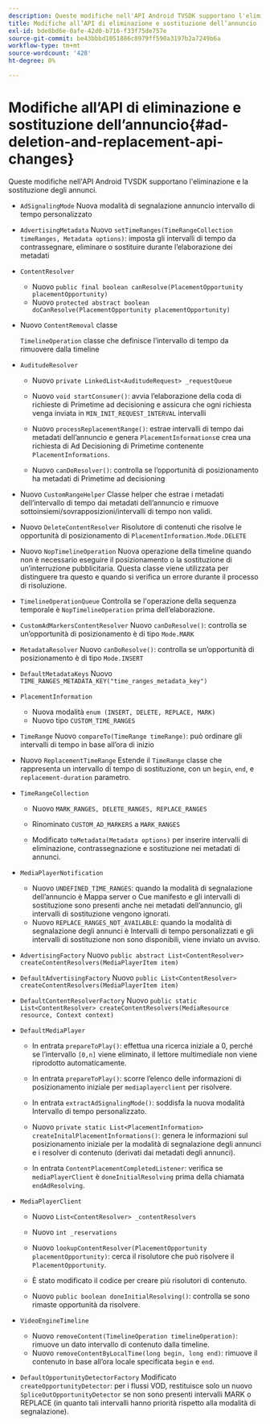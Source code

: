 ```yaml
---
description: Queste modifiche nell'API Android TVSDK supportano l'eliminazione e la sostituzione degli annunci.
title: Modifiche all’API di eliminazione e sostituzione dell’annuncio
exl-id: bde8bd6e-0afe-42d0-b716-f33f75de757e
source-git-commit: be43bbbd1051886c8979ff590a3197b2a7249b6a
workflow-type: tm+mt
source-wordcount: '428'
ht-degree: 0%

---
```


# Modifiche all’API di eliminazione e sostituzione dell’annuncio{#ad-deletion-and-replacement-api-changes}

Queste modifiche nell&#39;API Android TVSDK supportano l&#39;eliminazione e la sostituzione degli annunci.

* `AdSignalingMode` Nuova modalità di segnalazione annuncio intervallo di tempo personalizzato

* `AdvertisingMetadata` Nuovo `setTimeRanges(TimeRangeCollection timeRanges, Metadata options)`: imposta gli intervalli di tempo da contrassegnare, eliminare o sostituire durante l’elaborazione dei metadati

* `ContentResolver`

   * Nuovo `public final boolean canResolve(PlacementOpportunity placementOpportunity)`
   * Nuovo `protected abstract boolean doCanResolve(PlacementOpportunity placementOpportunity)`

* Nuovo `ContentRemoval` classe

   `TimelineOperation` classe che definisce l’intervallo di tempo da rimuovere dalla timeline

* `AuditudeResolver`

   * Nuovo `private LinkedList<AuditudeRequest> _requestQueue`
   * Nuovo `void startConsumer()`: avvia l’elaborazione della coda di richieste di Primetime ad decisioning e assicura che ogni richiesta venga inviata in `MIN_INIT_REQUEST_INTERVAL` intervalli

   * Nuovo `processReplacementRange()`: estrae intervalli di tempo dai metadati dell’annuncio e genera `PlacementInformations`e crea una richiesta di Ad Decisioning di Primetime contenente `PlacementInformations`.

   * Nuovo `canDoResolver()`: controlla se l’opportunità di posizionamento ha metadati di Primetime ad decisioning

* Nuovo `CustomRangeHelper` Classe helper che estrae i metadati dell’intervallo di tempo dai metadati dell’annuncio e rimuove sottoinsiemi/sovrapposizioni/intervalli di tempo non validi.

* Nuovo `DeleteContentResolver` Risolutore di contenuti che risolve le opportunità di posizionamento di `PlacementInformation.Mode.DELETE`

* Nuovo `NopTimelineOperation` Nuova operazione della timeline quando non è necessario eseguire il posizionamento o la sostituzione di un’interruzione pubblicitaria. Questa classe viene utilizzata per distinguere tra questo e quando si verifica un errore durante il processo di risoluzione.

* `TimelineOperationQueue` Controlla se l&#39;operazione della sequenza temporale è `NopTimelineOperation` prima dell’elaborazione.

* `CustomAdMarkersContentResolver` Nuovo `canDoResolve()`: controlla se un’opportunità di posizionamento è di tipo `Mode.MARK`

* `MetadataResolver` Nuovo `canDoResolve()`: controlla se un’opportunità di posizionamento è di tipo `Mode.INSERT`

* `DefaultMetadataKeys` Nuovo `TIME_RANGES_METADATA_KEY("time_ranges_metadata_key")`

* `PlacementInformation`

   * Nuova modalità `enum (INSERT, DELETE, REPLACE, MARK)`
   * Nuovo tipo `CUSTOM_TIME_RANGES`

* `TimeRange` Nuovo `compareTo(TimeRange timeRange)`: può ordinare gli intervalli di tempo in base all’ora di inizio

* Nuovo `ReplacementTimeRange` Estende il `TimeRange` classe che rappresenta un intervallo di tempo di sostituzione, con un `begin`, `end`, e `replacement-duration` parametro.

* `TimeRangeCollection`

   * Nuovo `MARK_RANGES, DELETE_RANGES, REPLACE_RANGES`
   * Rinominato `CUSTOM_AD_MARKERS` a `MARK_RANGES`

   * Modificato `toMetadata(Metadata options)` per inserire intervalli di eliminazione, contrassegnazione e sostituzione nei metadati di annunci.

* `MediaPlayerNotification`

   * Nuovo `UNDEFINED_TIME_RANGES`: quando la modalità di segnalazione dell’annuncio è Mappa server o Cue manifesto e gli intervalli di sostituzione sono presenti anche nei metadati dell’annuncio, gli intervalli di sostituzione vengono ignorati.
   * Nuovo `REPLACE_RANGES_NOT_AVAILABLE`: quando la modalità di segnalazione degli annunci è Intervalli di tempo personalizzati e gli intervalli di sostituzione non sono disponibili, viene inviato un avviso.

* `AdvertisingFactory` Nuovo `public abstract List<ContentResolver> createContentResolvers(MediaPlayerItem item)`

* `DefaultAdvertisingFactory` Nuovo `public List<ContentResolver> createContentResolvers(MediaPlayerItem item)`

* `DefaultContentResolverFactory` Nuovo `public static List<ContentResolver> createContentResolvers(MediaResource resource, Context context)`

* `DefaultMediaPlayer`

   * In entrata `prepareToPlay()`: effettua una ricerca iniziale a 0, perché se l’intervallo `[0,n]` viene eliminato, il lettore multimediale non viene riprodotto automaticamente.

   * In entrata `prepareToPlay()`: scorre l’elenco delle informazioni di posizionamento iniziale per `mediaplayerclient` per risolvere.

   * In entrata `extractAdSignalingMode()`: soddisfa la nuova modalità Intervallo di tempo personalizzato.
   * Nuovo `private static List<PlacementInformation> createInitalPlacementInformations()`: genera le informazioni sul posizionamento iniziale per la modalità di segnalazione degli annunci e i resolver di contenuto (derivati dai metadati degli annunci).
   * In entrata `ContentPlacementCompletedListener`: verifica se `mediaPlayerClient` è `doneInitialResolving` prima della chiamata `endAdResolving`.

* `MediaPlayerClient`

   * Nuovo `List<ContentResolver> _contentResolvers`
   * Nuovo `int _reservations`
   * Nuovo `lookupContentResolver(PlacementOpportunity placementOpportunity)`: cerca il risolutore che può risolvere il `PlacementOpportunity`.

   * È stato modificato il codice per creare più risolutori di contenuto.
   * Nuovo `public boolean doneInitialResolving()`: controlla se sono rimaste opportunità da risolvere.

* `VideoEngineTimeline`

   * Nuovo `removeContent(TimelineOperation timelineOperation)`: rimuove un dato intervallo di contenuto dalla timeline.
   * Nuovo `removeContentByLocalTime(long begin, long end)`: rimuove il contenuto in base all’ora locale specificata `begin` e `end`.

* `DefaultOpportunityDetectorFactory` Modificato `createOpportunityDetector`: per i flussi VOD, restituisce solo un nuovo `SpliceOutOpportunityDetector` se non sono presenti intervalli MARK o REPLACE (in quanto tali intervalli hanno priorità rispetto alla modalità di segnalazione).
